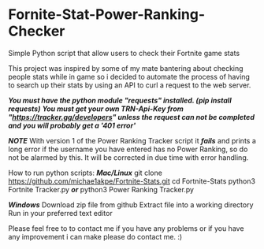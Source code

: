 # Fornite-Stat-Power-Ranking-Checker
Simple Python script that allow users to check their Fortnite game stats

This project was inspired by some of my mate bantering about checking people stats while in game so i decided to automate the process of having to search up their stats by using an API to curl a request to the web server.

***You must have the python module "requests" installed. (pip install requests)***
***You must get your own TRN-Api-Key from "https://tracker.gg/developers" unless the request can not be completed and you will probably get a '401 error'***

***NOTE***
With version 1 of the Power Ranking Tracker script it ***fails*** and prints a long error if the username you have entered has no Power Ranking, so do not be alarmed by this. It will be corrected in due time with error handling.

How to run python scripts:
***Mac/Linux***
git clone https://github.com/michae1akpe/Fortnite-Stats.git
cd Fortnite-Stats
python3 Fortnite Tracker.py ***or*** python3 Power Ranking Tracker.py

***Windows***
Download zip file from github
Extract file into a working directory
Run in your preferred text editor


Please feel free to to contact me if you have any problems or if you have any improvement i can make please do contact me. :)
